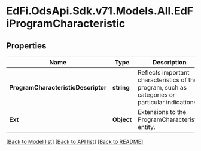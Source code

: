 # EdFi.OdsApi.Sdk.v71.Models.All.EdFiProgramCharacteristic

## Properties

Name | Type | Description | Notes
------------ | ------------- | ------------- | -------------
**ProgramCharacteristicDescriptor** | **string** | Reflects important characteristics of the program, such as categories or particular indications. | 
**Ext** | **Object** | Extensions to the ProgramCharacteristic entity. | [optional] 

[[Back to Model list]](../README.md#documentation-for-models) [[Back to API list]](../README.md#documentation-for-api-endpoints) [[Back to README]](../README.md)

